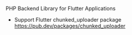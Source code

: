 PHP Backend Library for Flutter Applications
  - Support Flutter chunked_uploader package
    https://pub.dev/packages/chunked_uploader
